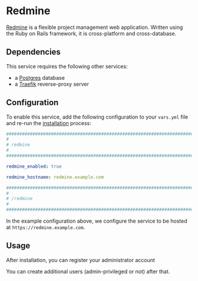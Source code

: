 # Redmine

[Redmine](https://redmine.org/) is a flexible project management web application. Written using the Ruby on Rails framework, it is cross-platform and cross-database.

## Dependencies

This service requires the following other services:

- a [Postgres](postgres.md) database
- a [Traefik](traefik.md) reverse-proxy server


## Configuration

To enable this service, add the following configuration to your `vars.yml` file and re-run the [installation](../installing.md) process:

```yaml
########################################################################
#                                                                      #
# redmine                                                              #
#                                                                      #
########################################################################

redmine_enabled: true

redmine_hostname: redmine.example.com

########################################################################
#                                                                      #
# /redmine                                                             #
#                                                                      #
########################################################################
```

In the example configuration above, we configure the service to be hosted at `https://redmine.example.com`.


## Usage

After installation, you can register your administrator account

You can create additional users (admin-privileged or not) after that.
